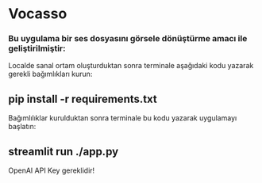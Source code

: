 # Vocasso
###  Bu uygulama bir ses dosyasını görsele dönüştürme amacı ile geliştirilmiştir:

Localde sanal ortam oluşturduktan sonra terminale aşağıdaki kodu yazarak gerekli bağımlıkları kurun: 
## pip install -r requirements.txt
Bağımlılıklar kurulduktan sonra terminale bu kodu yazarak uygulamayı başlatın: 
## streamlit run ./app.py

OpenAI API Key gereklidir!
